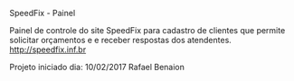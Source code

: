 SpeedFix - Painel

Painel de controle do site SpeedFix para cadastro de clientes que permite solicitar orçamentos e e receber respostas dos atendentes.
http://speedfix.inf.br

Projeto iniciado dia: 10/02/2017
Rafael Benaion